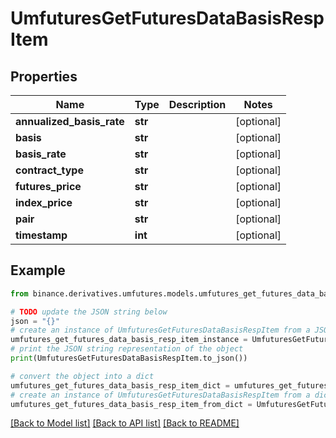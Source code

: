 # UmfuturesGetFuturesDataBasisRespItem


## Properties

Name | Type | Description | Notes
------------ | ------------- | ------------- | -------------
**annualized_basis_rate** | **str** |  | [optional] 
**basis** | **str** |  | [optional] 
**basis_rate** | **str** |  | [optional] 
**contract_type** | **str** |  | [optional] 
**futures_price** | **str** |  | [optional] 
**index_price** | **str** |  | [optional] 
**pair** | **str** |  | [optional] 
**timestamp** | **int** |  | [optional] 

## Example

```python
from binance.derivatives.umfutures.models.umfutures_get_futures_data_basis_resp_item import UmfuturesGetFuturesDataBasisRespItem

# TODO update the JSON string below
json = "{}"
# create an instance of UmfuturesGetFuturesDataBasisRespItem from a JSON string
umfutures_get_futures_data_basis_resp_item_instance = UmfuturesGetFuturesDataBasisRespItem.from_json(json)
# print the JSON string representation of the object
print(UmfuturesGetFuturesDataBasisRespItem.to_json())

# convert the object into a dict
umfutures_get_futures_data_basis_resp_item_dict = umfutures_get_futures_data_basis_resp_item_instance.to_dict()
# create an instance of UmfuturesGetFuturesDataBasisRespItem from a dict
umfutures_get_futures_data_basis_resp_item_from_dict = UmfuturesGetFuturesDataBasisRespItem.from_dict(umfutures_get_futures_data_basis_resp_item_dict)
```
[[Back to Model list]](../README.md#documentation-for-models) [[Back to API list]](../README.md#documentation-for-api-endpoints) [[Back to README]](../README.md)


